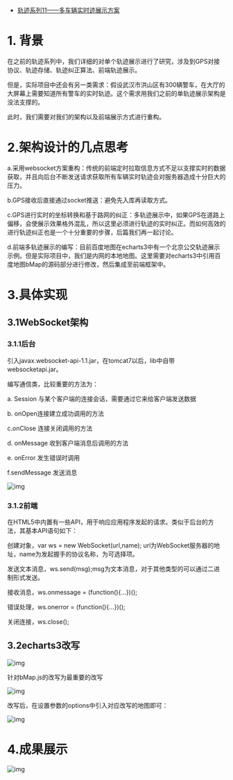 - [轨迹系列11——多车辆实时迹展示方案](https://www.cnblogs.com/naaoveGIS/p/8551915.html)

# 1. 背景

在之前的轨迹系列中，我们详细的对单个轨迹展示进行了研究，涉及到GPS对接协议、轨迹存储、轨迹纠正算法、前端轨迹展示。

但是，实际项目中还会有另一类需求：假设武汉市洪山区有300辆警车，在大厅的大屏幕上需要知道所有警车的实时轨迹。这个需求用我们之前的单轨迹展示架构是没法支撑的。

此时，我们需要对我们的架构以及前端展示方式进行重构。

# 2.架构设计的几点思考

a.采用websocket方案重构：传统的前端定时拉取信息方式不足以支撑实时的数据获取，并且向后台不断发送请求获取所有车辆实时轨迹会对服务器造成十分巨大的压力。

b.GPS接收后直接通过socket推送：避免先入库再读取方式。

c.GPS进行实时的坐标转换和基于路网的纠正：多轨迹展示中，如果GPS在道路上偏移，会使展示效果格外混乱，所以这里必须进行轨迹的实时纠正。而如何高效的进行轨迹纠正也是一个十分重要的步骤，后篇我们再一起讨论。

d.前端多轨迹展示的编写：目前百度地图在echarts3中有一个北京公交轨迹展示示例。但是实际项目中，我们是内网的本地地图。这里需要对echarts3中引用百度地图bMap的源码部分进行修改，然后集成至前端框架中。

# 3.具体实现

## 3.1WebSocket架构

### 3.1.1后台

引入javax.websocket-api-1.1.jar，在tomcat7以后，lib中自带websocketapi.jar。

编写通信类，比较重要的方法为：

a. Session 与某个客户端的连接会话，需要通过它来给客户端发送数据

b. onOpen连接建立成功调用的方法

c.onClose 连接关闭调用的方法

d. onMessage 收到客户端消息后调用的方法

e. onError 发生错误时调用

f.sendMessage 发送消息

 ![img](https://images2018.cnblogs.com/blog/656746/201803/656746-20180312205034122-1212198134.png)

### 3.1.2前端

在HTML5中内置有一些API，用于响应应用程序发起的请求。类似于后台的方法，其基本API语句如下：

创建对象，var ws = new WebSocket(url,name); url为WebSocket服务器的地址，name为发起握手的协议名称，为可选择项。

发送文本消息，ws.send(msg);msg为文本消息，对于其他类型的可以通过二进制形式发送。

接收消息，ws.onmessage = (function(){...})();

错误处理，ws.onerror = (function(){...})();

关闭连接，ws.close();

## 3.2echarts3改写

 ![img](https://images2018.cnblogs.com/blog/656746/201803/656746-20180312205042542-1020814308.png)

针对bMap.js的改写为最重要的改写

 ![img](https://images2018.cnblogs.com/blog/656746/201803/656746-20180312205100581-856307810.png)

改写后，在设置参数的options中引入对应改写的地图即可：

 ![img](https://images2018.cnblogs.com/blog/656746/201803/656746-20180312205111604-1622158982.png)

 

# 4.成果展示

 ![img](https://images2018.cnblogs.com/blog/656746/201806/656746-20180615140346623-1566502008.gif)

 